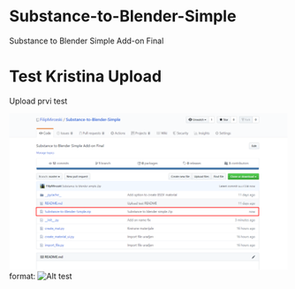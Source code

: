 # Substance-to-Blender-Simple
Substance to Blender Simple Add-on Final


# Test Kristina Upload
Upload prvi test


![test slika](/images/Screenshot_1.png)
format: ![Alt test](testslika)
